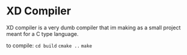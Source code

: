 # XD Compiler
XD compiler is a very dumb compiler that im making as a small project meant for a C type language.

to compile:
    `cd build`
    `cmake ..`
    `make`
